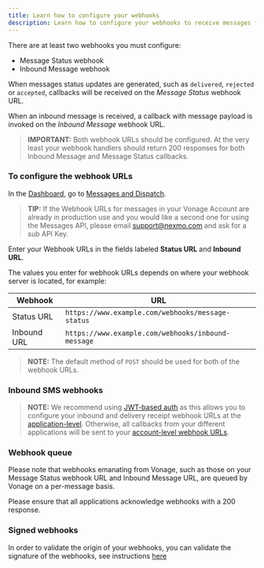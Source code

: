```yaml
---
title: Learn how to configure your webhooks 
description: Learn how to configure your webhooks to receive messages from your chosen channel
---
```


There are at least two webhooks you must configure:

* Message Status webhook
* Inbound Message webhook

When messages status updates are generated, such as `delivered`, `rejected` or `accepted`, callbacks will be received on the _Message Status_ webhook URL.

When an inbound message is received, a callback with message payload is invoked on the _Inbound Message_ webhook URL.

> **IMPORTANT:** Both webhook URLs should be configured. At the very least your webhook handlers should return 200 responses for both Inbound Message and Message Status callbacks.

### To configure the webhook URLs

In the [Dashboard](https://dashboard.nexmo.com), go to [Messages and Dispatch](https://dashboard.nexmo.com/messages/create-application).

> **TIP:** If the Webhook URLs for messages in your Vonage Account are already in production use and you would like a second one for using the Messages API, please email [support@nexmo.com](mailto:support@nexmo.com) and ask for a sub API Key.

Enter your Webhook URLs in the fields labeled **Status URL** and **Inbound URL**.

The values you enter for webhook URLs depends on where your webhook server is located, for example:

|Webhook | URL|
|---|---|
|Status URL | `https://www.example.com/webhooks/message-status`|
|Inbound URL | `https://www.example.com/webhooks/inbound-message`|

> **NOTE:** The default method of `POST` should be used for both of the webhook URLs.

### Inbound SMS webhooks

> **NOTE:** We recommend using [JWT-based auth](https://developer.vonage.com/concepts/guides/authentication#json-web-tokens) as this allows you to configure your inbound and delivery receipt webhook URLs at the [application-level](https://dashboard.nexmo.com/applications). Otherwise, all callbacks from your different applications will be sent to your [account-level webhook URLs](https://dashboard.nexmo.com/settings).

### Webhook queue

Please note that webhooks emanating from Vonage, such as those on your Message Status webhook URL and Inbound Message URL, are queued by Vonage on a per-message basis.

Please ensure that all applications acknowledge webhooks with a 200 response.

### Signed webhooks

In order to validate the origin of your webhooks, you can validate the signature of the webhooks, see instructions [here](/concepts/guides/webhooks#decoding-signed-webhooks)
